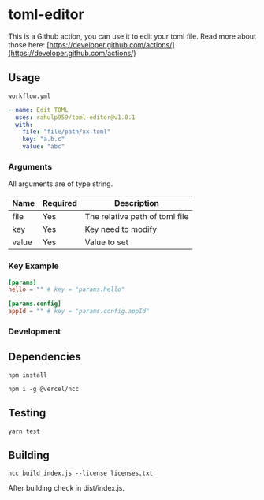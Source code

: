 # toml-editor

This is a Github action, you can use it to edit your toml file. Read more about those here:
[https://developer.github.com/actions/](https://developer.github.com/actions/)

## Usage

`workflow.yml`

```yaml
- name: Edit TOML
  uses: rahulp959/toml-editor@v1.0.1
  with:
    file: "file/path/xx.toml"
    key: "a.b.c"
    value: "abc"
```

### Arguments

All arguments are of type string.

| Name  | Required | Description                    |
| ----- | -------- | ------------------------------ |
| file  | Yes      | The relative path of toml file |
| key   | Yes      | Key need to modify             |
| value | Yes      | Value to set                   |

### Key Example

```toml
[params]
hello = "" # key = "params.hello"

[params.config]
appId = "" # key = "params.config.appId"
```

### Development

## Dependencies

`npm install`

`npm i -g @vercel/ncc`

## Testing

`yarn test`

## Building

`ncc build index.js --license licenses.txt`

After building check in dist/index.js.
